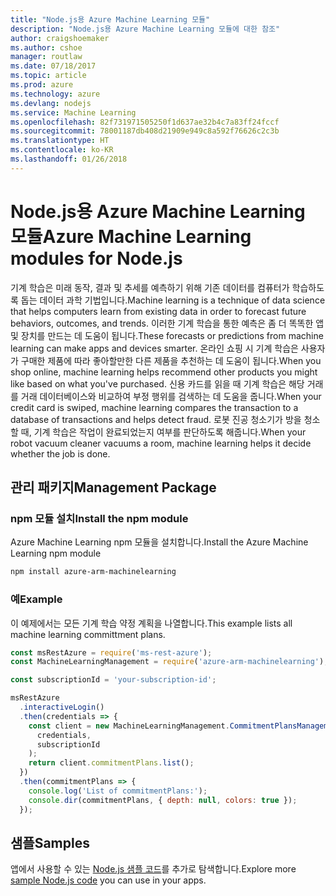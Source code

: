 ```yaml
---
title: "Node.js용 Azure Machine Learning 모듈"
description: "Node.js용 Azure Machine Learning 모듈에 대한 참조"
author: craigshoemaker
ms.author: cshoe
manager: routlaw
ms.date: 07/18/2017
ms.topic: article
ms.prod: azure
ms.technology: azure
ms.devlang: nodejs
ms.service: Machine Learning
ms.openlocfilehash: 82f731971505250f1d637ae32b4c7a83ff24fccf
ms.sourcegitcommit: 78001187db408d21909e949c8a592f76626c2c3b
ms.translationtype: HT
ms.contentlocale: ko-KR
ms.lasthandoff: 01/26/2018
---
```

# <a name="azure-machine-learning-modules-for-nodejs"></a><span data-ttu-id="c2d9b-103">Node.js용 Azure Machine Learning 모듈</span><span class="sxs-lookup"><span data-stu-id="c2d9b-103">Azure Machine Learning modules for Node.js</span></span>

<span data-ttu-id="c2d9b-104">기계 학습은 미래 동작, 결과 및 추세를 예측하기 위해 기존 데이터를 컴퓨터가 학습하도록 돕는 데이터 과학 기법입니다.</span><span class="sxs-lookup"><span data-stu-id="c2d9b-104">Machine learning is a technique of data science that helps computers learn from existing data in order to forecast future behaviors, outcomes, and trends.</span></span> <span data-ttu-id="c2d9b-105">이러한 기계 학습을 통한 예측은 좀 더 똑똑한 앱 및 장치를 만드는 데 도움이 됩니다.</span><span class="sxs-lookup"><span data-stu-id="c2d9b-105">These forecasts or predictions from machine learning can make apps and devices smarter.</span></span> <span data-ttu-id="c2d9b-106">온라인 쇼핑 시 기계 학습은 사용자가 구매한 제품에 따라 좋아할만한 다른 제품을 추천하는 데 도움이 됩니다.</span><span class="sxs-lookup"><span data-stu-id="c2d9b-106">When you shop online, machine learning helps recommend other products you might like based on what you've purchased.</span></span> <span data-ttu-id="c2d9b-107">신용 카드를 읽을 때 기계 학습은 해당 거래를 거래 데이터베이스와 비교하여 부정 행위를 검색하는 데 도움을 줍니다.</span><span class="sxs-lookup"><span data-stu-id="c2d9b-107">When your credit card is swiped, machine learning compares the transaction to a database of transactions and helps detect fraud.</span></span> <span data-ttu-id="c2d9b-108">로봇 진공 청소기가 방을 청소할 때, 기계 학습은 작업이 완료되었는지 여부를 판단하도록 해줍니다.</span><span class="sxs-lookup"><span data-stu-id="c2d9b-108">When your robot vacuum cleaner vacuums a room, machine learning helps it decide whether the job is done.</span></span>

## <a name="management-package"></a><span data-ttu-id="c2d9b-109">관리 패키지</span><span class="sxs-lookup"><span data-stu-id="c2d9b-109">Management Package</span></span>


### <a name="install-the-npm-module"></a><span data-ttu-id="c2d9b-110">npm 모듈 설치</span><span class="sxs-lookup"><span data-stu-id="c2d9b-110">Install the npm module</span></span>

<span data-ttu-id="c2d9b-111">Azure Machine Learning npm 모듈을 설치합니다.</span><span class="sxs-lookup"><span data-stu-id="c2d9b-111">Install the Azure Machine Learning npm module</span></span>

```bash
npm install azure-arm-machinelearning
```

### <a name="example"></a><span data-ttu-id="c2d9b-112">예</span><span class="sxs-lookup"><span data-stu-id="c2d9b-112">Example</span></span>

<span data-ttu-id="c2d9b-113">이 예제에서는 모든 기계 학습 약정 계획을 나열합니다.</span><span class="sxs-lookup"><span data-stu-id="c2d9b-113">This example lists all machine learning committment plans.</span></span>

```javascript
const msRestAzure = require('ms-rest-azure');
const MachineLearningManagement = require('azure-arm-machinelearning');

const subscriptionId = 'your-subscription-id';

msRestAzure
  .interactiveLogin()
  .then(credentials => {
    const client = new MachineLearningManagement.CommitmentPlansManagementClient(
      credentials,
      subscriptionId
    );
    return client.commitmentPlans.list();
  })
  .then(commitmentPlans => {
    console.log('List of commitmentPlans:');
    console.dir(commitmentPlans, { depth: null, colors: true });
  });
```

## <a name="samples"></a><span data-ttu-id="c2d9b-114">샘플</span><span class="sxs-lookup"><span data-stu-id="c2d9b-114">Samples</span></span>

<span data-ttu-id="c2d9b-115">앱에서 사용할 수 있는 [Node.js 샘플 코드](https://azure.microsoft.com/resources/samples/?platform=nodejs)를 추가로 탐색합니다.</span><span class="sxs-lookup"><span data-stu-id="c2d9b-115">Explore more [sample Node.js code](https://azure.microsoft.com/resources/samples/?platform=nodejs) you can use in your apps.</span></span>
